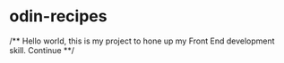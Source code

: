 # odin-recipes
/** Hello world, this is my project to hone up my Front End development skill.
Continue **/
